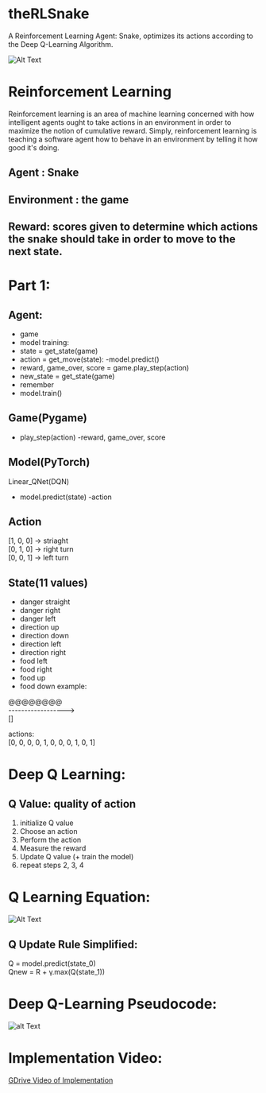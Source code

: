 # theRLSnake
A Reinforcement Learning Agent: Snake, optimizes its actions according to the Deep Q-Learning Algorithm. 


![Alt Text](https://media.geeksforgeeks.org/wp-content/uploads/20210611151042/Animation.gif)



# Reinforcement Learning
Reinforcement learning is an area of machine learning concerned with how intelligent agents ought to take actions in an environment in order to maximize the notion of cumulative reward.
Simply, reinforcement learning is teaching a software agent how to behave in an environment by telling it how good it's doing.
## Agent : Snake
## Environment : the game 
## Reward: scores given to determine which actions the snake should take in order to move to the next state. 

# Part 1:
## Agent:
- game
- model
training:
- state = get_state(game)
- action = get_move(state):
           -model.predict()
- reward, game_over, score = game.play_step(action)
- new_state = get_state(game)
- remember
- model.train()

## Game(Pygame)
- play_step(action)
  -reward, game_over, score
  
## Model(PyTorch)
Linear_QNet(DQN)
- model.predict(state)
  -action
  
## Action
[1, 0, 0] -> striaght\
[0, 1, 0] -> right turn\
[0, 0, 1] -> left turn

## State(11 values)
- danger straight
- danger right
- danger left
- direction up
- direction down
- direction left
- direction right
- food left
- food right
- food up
- food down
example:


@@@@@@@@\
------------------>\
                   []
                   
                   
  actions:\
  [0, 0, 0, 0, 1, 0, 0, 0, 1, 0, 1]
                 
# Deep Q Learning:

## Q Value: quality of action
1. initialize Q value 
2. Choose an action
3. Perform the action
4. Measure the reward
5. Update Q value (+ train the model)
6. repeat steps 2, 3, 4

# Q Learning Equation:

![Alt Text](https://media.geeksforgeeks.org/wp-content/uploads/20210612113008/image2.png)

## Q Update Rule Simplified:
Q = model.predict(state_0)\
Qnew = R + γ.max(Q(state_1))

# Deep Q-Learning Pseudocode:
![alt Text](https://drive.google.com/file/d/1oI9ffFhiXGXZBC18QFlTHV6FqbrbciWc/view?usp=sharing)
# Implementation Video:

[GDrive Video of Implementation](https://drive.google.com/file/d/1liInkGQjbtD_bQ4DQUi2C6PKKJphPrn6/view?usp=sharing)
